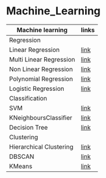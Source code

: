 # Machine_Learning



|Machine learning|links|
|----------------|-----|
|Regression|
|Linear Regression|[link](https://github.com/Kishankumar1328/C02-EMMISSION-BY-USING-SINGLE-LINEAR-REGRESSION-)
|Multi Linear Regression|[link](https://github.com/Kishankumar1328/CO2-EMMISION-Multiple-linear-Regression-)
|Non Linear Regression|[link](https://github.com/Kishankumar1328/Non-Linear-Regression)
|Polynomial Regression|[link](https://github.com/Kishankumar1328/polynomial-regression)
|Logistic Regression|[link](https://github.com/Kishankumar1328/logistic-Regression)
|Classification|
|SVM|[link](https://github.com/Kishankumar1328/SVM)
|KNeighboursClassifier|[link](https://github.com/Kishankumar1328/KNeighboursClassifier)
|Decision Tree|[link](https://github.com/Kishankumar1328/Decision_Tree)
|Clustering|
|Hierarchical Clustering|[link](https://github.com/Kishankumar1328/Hierarchical-Clustering)
|DBSCAN|[link](https://github.com/Kishankumar1328/DBSCAN-Clustering)
|KMeans|[link](https://github.com/Kishankumar1328/KMeans)
